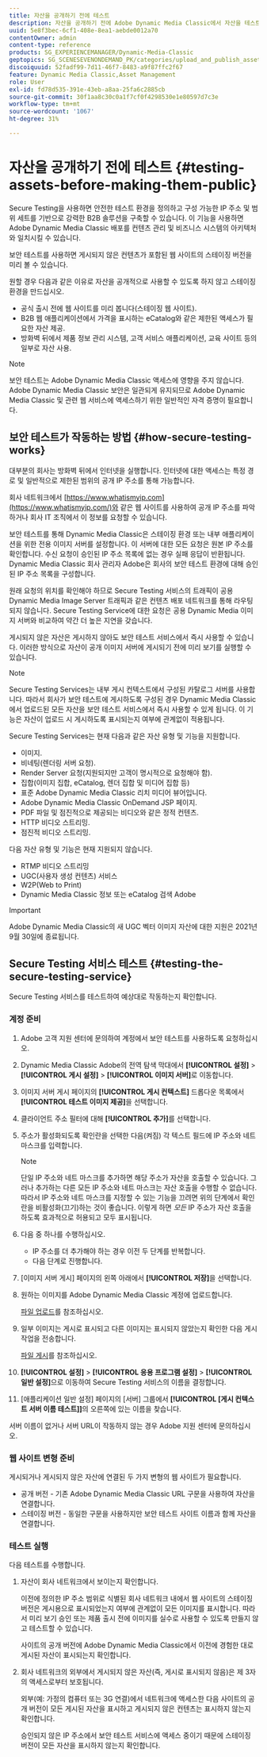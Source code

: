 ```yaml
---
title: 자산을 공개하기 전에 테스트
description: 자산을 공개하기 전에 Adobe Dynamic Media Classic에서 자산을 테스트하는 방법을 알아봅니다.
uuid: 5e8f3bec-6cf1-408e-8ea1-aebde0012a70
contentOwner: admin
content-type: reference
products: SG_EXPERIENCEMANAGER/Dynamic-Media-Classic
geptopics: SG_SCENESEVENONDEMAND_PK/categories/upload_and_publish_assets
discoiquuid: 52fadf99-7d11-46f7-8483-a9f87ffc2f67
feature: Dynamic Media Classic,Asset Management
role: User
exl-id: fd78d535-391e-43eb-a8aa-25fa6c2885cb
source-git-commit: 30f1aa8c30c0a1f7cf0f4298530e1e80597d7c3e
workflow-type: tm+mt
source-wordcount: '1067'
ht-degree: 31%

---
```


# 자산을 공개하기 전에 테스트 {#testing-assets-before-making-them-public}

Secure Testing을 사용하면 안전한 테스트 환경을 정의하고 구성 가능한 IP 주소 및 범위 세트를 기반으로 강력한 B2B 솔루션을 구축할 수 있습니다. 이 기능을 사용하면 Adobe Dynamic Media Classic 배포를 컨텐츠 관리 및 비즈니스 시스템의 아키텍처와 일치시킬 수 있습니다.

보안 테스트를 사용하면 게시되지 않은 컨텐츠가 포함된 웹 사이트의 스테이징 버전을 미리 볼 수 있습니다.

원할 경우 다음과 같은 이유로 자산을 공개적으로 사용할 수 있도록 하지 않고 스테이징 환경을 만드십시오.

* 공식 출시 전에 웹 사이트를 미리 봅니다(스테이징 웹 사이트).
* B2B 웹 애플리케이션에서 가격을 표시하는 eCatalog와 같은 제한된 액세스가 필요한 자산 제공.
* 방화벽 뒤에서 제품 정보 관리 시스템, 고객 서비스 애플리케이션, 교육 사이트 등의 일부로 자산 사용.

>[!NOTE]
>
>보안 테스트는 Adobe Dynamic Media Classic 액세스에 영향을 주지 않습니다. Adobe Dynamic Media Classic 보안은 일관되게 유지되므로 Adobe Dynamic Media Classic 및 관련 웹 서비스에 액세스하기 위한 일반적인 자격 증명이 필요합니다.

## 보안 테스트가 작동하는 방법 {#how-secure-testing-works}

대부분의 회사는 방화벽 뒤에서 인터넷을 실행합니다. 인터넷에 대한 액세스는 특정 경로 및 일반적으로 제한된 범위의 공개 IP 주소를 통해 가능합니다.

회사 네트워크에서 [https://www.whatismyip.com](https://www.whatismyip.com/)와 같은 웹 사이트를 사용하여 공개 IP 주소를 파악하거나 회사 IT 조직에서 이 정보를 요청할 수 있습니다.

보안 테스트를 통해 Dynamic Media Classic은 스테이징 환경 또는 내부 애플리케이션을 위한 전용 이미지 서버를 설정합니다. 이 서버에 대한 모든 요청은 원본 IP 주소를 확인합니다. 수신 요청이 승인된 IP 주소 목록에 없는 경우 실패 응답이 반환됩니다. Dynamic Media Classic 회사 관리자 Adobe은 회사의 보안 테스트 환경에 대해 승인된 IP 주소 목록을 구성합니다.

원래 요청의 위치를 확인해야 하므로 Secure Testing 서비스의 트래픽이 공용 Dynamic Media Image Server 트래픽과 같은 컨텐츠 배포 네트워크를 통해 라우팅되지 않습니다. Secure Testing Service에 대한 요청은 공용 Dynamic Media 이미지 서버와 비교하여 약간 더 높은 지연을 갖습니다.

게시되지 않은 자산은 게시하지 않아도 보안 테스트 서비스에서 즉시 사용할 수 있습니다. 이러한 방식으로 자산이 공개 이미지 서버에 게시되기 전에 미리 보기를 실행할 수 있습니다.

>[!NOTE]
>
>Secure Testing Services는 내부 게시 컨텍스트에서 구성된 카탈로그 서버를 사용합니다. 따라서 회사가 보안 테스트에 게시하도록 구성된 경우 Dynamic Media Classic에서 업로드된 모든 자산을 보안 테스트 서비스에서 즉시 사용할 수 있게 됩니다. 이 기능은 자산이 업로드 시 게시하도록 표시되는지 여부에 관계없이 적용됩니다.

Secure Testing Services는 현재 다음과 같은 자산 유형 및 기능을 지원합니다.

<!-- 

Comment Type: remark
Last Modified By: unknown unknown 
Last Modified Date: 

<p>Added videos to list below 9/11/2012. Moved “Render Server requests” from unsupported to supported, listed below on 3/15/2016 as per email from Cynthia March 11, 2016)</p>

 -->

* 이미지.
* 비네팅(렌더링 서버 요청).
* Render Server 요청(지원되지만 고객이 명시적으로 요청해야 함).
* 집합(이미지 집합, eCatalog, 렌더 집합 및 미디어 집합 등)
* 표준 Adobe Dynamic Media Classic 리치 미디어 뷰어입니다.
* Adobe Dynamic Media Classic OnDemand JSP 페이지.
* PDF 파일 및 점진적으로 제공되는 비디오와 같은 정적 컨텐츠.
* HTTP 비디오 스트리밍.
* 점진적 비디오 스트리밍.

다음 자산 유형 및 기능은 현재 지원되지 않습니다.

* RTMP 비디오 스트리밍
* UGC(사용자 생성 컨텐츠) 서비스
* W2P(Web to Print)
* Dynamic Media Classic 정보 또는 eCatalog 검색 Adobe

>[!IMPORTANT]
>
>Adobe Dynamic Media Classic의 새 UGC 벡터 이미지 자산에 대한 지원은 2021년 9월 30일에 종료됩니다.

## Secure Testing 서비스 테스트 {#testing-the-secure-testing-service}

Secure Testing 서비스를 테스트하여 예상대로 작동하는지 확인합니다.

<!-- >[!NOTE]
>
>*If you do not mention any IPs under **[!UICONTROL Setup]** > **[!UICONTROL Application Setup]** > **[!UICONTROL Publish Setup]** > **[!UICONTROL Image Server]** > **[!UICONTROL Test Image Service]*** - If you add an IP only, that IP is able to call the assets and no other IP are allowed to make the calls. As long there is no IP mentioned under that section, all IPs are allowed to make the calls for the assets, and they show up. -->

### 계정 준비

<!-- 

Comment Type: remark
Last Modified By: unknown unknown 
Last Modified Date: 

<p>RB: Rewrote entire steps under “Prepare your account” 9/10/2012</p>

 -->

1. Adobe 고객 지원 센터에 문의하여 계정에서 보안 테스트를 사용하도록 요청하십시오.
1. Dynamic Media Classic Adobe의 전역 탐색 막대에서 **[!UICONTROL 설정]** > **[!UICONTROL 게시 설정]** > **[!UICONTROL 이미지 서버]**&#x200B;로 이동합니다.
1. 이미지 서버 게시 페이지의 **[!UICONTROL 게시 컨텍스트]** 드롭다운 목록에서 **[!UICONTROL 테스트 이미지 제공]**&#x200B;을 선택합니다.
1. 클라이언트 주소 필터에 대해 **[!UICONTROL 추가]**&#x200B;를 선택합니다.
1. 주소가 활성화되도록 확인란을 선택한 다음(켜짐) 각 텍스트 필드에 IP 주소와 네트 마스크를 입력합니다.

   >[!NOTE]
   >
   >단일 IP 주소와 네트 마스크를 추가하면 해당 주소가 자산을 호출할 수 있습니다. 그러나 추가하는 다른 모든 IP 주소와 네트 마스크는 자산 호출을 수행할 수 없습니다. 따라서 IP 주소와 네트 마스크를 지정할 수 있는 기능을 끄려면 위의 단계에서 확인란을 비활성화(끄기)하는 것이 좋습니다. 이렇게 하면 *모든* IP 주소가 자산 호출을 하도록 효과적으로 허용되고 모두 표시됩니다.

1. 다음 중 하나를 수행하십시오.
   * IP 주소를 더 추가해야 하는 경우 이전 두 단계를 반복합니다.
   * 다음 단계로 진행합니다.
1. [이미지 서버 게시] 페이지의 왼쪽 아래에서 **[!UICONTROL 저장]**&#x200B;을 선택합니다.
1. 원하는 이미지를 Adobe Dynamic Media Classic 계정에 업로드합니다.

   [파일 업로드](uploading-files.md#uploading_files)를 참조하십시오.

1. 일부 이미지는 게시로 표시되고 다른 이미지는 표시되지 않았는지 확인한 다음 게시 작업을 전송합니다.

   [파일 게시](publishing-files.md#publishing_files)를 참조하십시오.

1. **[!UICONTROL 설정]** > **[!UICONTROL 응용 프로그램 설정]** > **[!UICONTROL 일반 설정]**&#x200B;으로 이동하여 Secure Testing 서비스의 이름을 결정합니다.
1. [애플리케이션 일반 설정] 페이지의 [서버] 그룹에서 **[!UICONTROL [게시 컨텍스트 서버 이름 테스트]]**&#x200B;의 오른쪽에 있는 이름을 찾습니다.

서버 이름이 없거나 서버 URL이 작동하지 않는 경우 Adobe 지원 센터에 문의하십시오.

### 웹 사이트 변형 준비

게시되거나 게시되지 않은 자산에 연결된 두 가지 변형의 웹 사이트가 필요합니다.

* 공개 버전 - 기존 Adobe Dynamic Media Classic URL 구문을 사용하여 자산을 연결합니다.
* 스테이징 버전 - 동일한 구문을 사용하지만 보안 테스트 사이트 이름과 함께 자산을 연결합니다.

### 테스트 실행

다음 테스트를 수행합니다.

1. 자산이 회사 네트워크에서 보이는지 확인합니다.

   이전에 정의한 IP 주소 범위로 식별된 회사 네트워크 내에서 웹 사이트의 스테이징 버전은 게시용으로 표시되었는지 여부에 관계없이 모든 이미지를 표시합니다. 따라서 미리 보기 승인 또는 제품 출시 전에 이미지를 실수로 사용할 수 있도록 만들지 않고 테스트할 수 있습니다.

   사이트의 공개 버전에 Adobe Dynamic Media Classic에서 이전에 경험한 대로 게시된 자산이 표시되는지 확인합니다.

1. 회사 네트워크의 외부에서 게시되지 않은 자산(즉, 게시로 표시되지 않음)은 제 3자의 액세스로부터 보호됩니다.

   외부(예: 가정의 컴퓨터 또는 3G 연결)에서 네트워크에 액세스한 다음 사이트의 공개 버전이 모든 게시된 자산을 표시하고 게시되지 않은 컨텐츠는 표시하지 않는지 확인합니다.

   승인되지 않은 IP 주소에서 보안 테스트 서비스에 액세스 중이기 때문에 스테이징 버전이 모든 자산을 표시하지 않는지 확인합니다.
